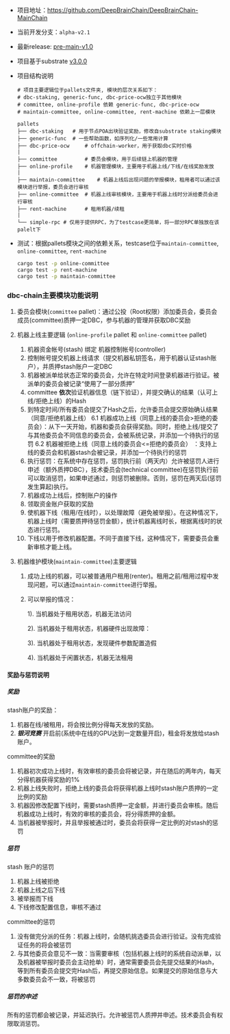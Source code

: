 + 项目地址：https://github.com/DeepBrainChain/DeepBrainChain-MainChain
+ 当前开发分支：`alpha-v2.1`
+ 最新release: [pre-main-v1.0](https://github.com/DeepBrainChain/DeepBrainChain-MainChain/releases/tag/pre-main-1.0)
+ 项目基于substrate [v3.0.0](https://github.com/paritytech/substrate/releases/tag/v3.0.0)



+ 项目结构说明

  ```
  # 项目主要逻辑位于pallets文件夹, 模块的层次关系如下：
  # dbc-staking, generic-func, dbc-price-ocw独立于其他模块
  # committee, online-profile 依赖 generic-func, dbc-price-ocw
  # maintain-committee, online-committee, rent-machine 依赖上一层模块
  
  pallets
  ├── dbc-staking 	# 用于节点POA出块验证奖励，修改自substrate staking模块
  ├── generic-func 	# 一些帮助函数，如序列化/一些常用计算
  ├── dbc-price-ocw 	# offchain-worker，用于获取dbc实时价格
  |
  ├── committee 		# 委员会模块，用于后续链上机器的管理
  ├── online-profile 	# 机器管理模块，主要用于机器上线/下线/在线奖励发放
  |
  ├── maintain-committee 	# 机器上线后出现问题的举报模块，租用者可以通过该模块进行举报，委员会进行审核
  ├── online-committee 	# 机器上线审核模块，主要用于机器上线时分派给委员会进行审核
  ├── rent-machine 		# 租用机器/续租
  |
  └── simple-rpc # 仅用于提供RPC，为了testcase更简单，将一部分RPC单独放在该palelt下
  ```

  

+ 测试：根据pallets模块之间的依赖关系，testcase位于`maintain-committee`, `online-committee`, `rent-machine`

  ```bash
  cargo test -p online-committee
  cargo test -p rent-machine
  cargo test -p maintain-committee
  ```



### dbc-chain主要模块功能说明

1. 委员会模块(`committee` pallet)：通过公投（Root权限）添加委员会，委员会成员(committee)质押一定DBC，参与机器的管理并获取DBC奖励

2. 机器上线主要逻辑 (`online-profile` pallet 和 `online-committee` pallet)
   1. 机器资金帐号(stash) 绑定 机器控制帐号(controller) 
   2. 控制帐号提交机器上线请求（提交机器私钥签名，用于机器认证stash账户），并质押stash账户一定DBC
   3. 机器被派单给状态正常的委员会，允许在特定时间登录机器进行验证。被派单的委员会被记录“使用了一部分质押”
   4. committee **依次**验证机器信息（链下验证），并提交确认的结果（认可上线/拒绝上线）的Hash
   5. 到特定时间/所有委员会提交了Hash之后，允许委员会提交原始确认结果（同意/拒绝机器上线）
   6.1 机器成功上线（同意上线的委员会>拒绝的委员会）：从下一天开始，机器和委员会获得奖励。同时，拒绝上线/提交了与其他委员会不同信息的委员会，会被系统记录，并添加一个待执行的惩罚
   6.2 机器被拒绝上线（同意上线的委员会<=拒绝的委员会） ：支持上线的委员会和机器stash会被记录，并添加一个待执行的惩罚
   6. 执行惩罚：在系统中存在惩罚，惩罚执行前（两天内）允许被惩罚人进行申述（额外质押DBC），技术委员会(technical committee)在惩罚执行前可以取消惩罚，如果申述通过，则惩罚被删除。否则，惩罚在两天后(惩罚发生算起)执行。
   7. 机器成功上线后，控制账户的操作
     1. 领取资金账户获取的奖励
     2. 使机器下线（租用/在线时），以处理故障（避免被举报）。在这种情况下，机器上线时（需要质押待惩罚金额），统计机器离线时长，根据离线时的状态进行惩罚。
     3. 下线以用于修改机器配置。不同于直接下线，这种情况下，需要委员会重新审核才能上线。
   
3. 机器维护模块(`maintain-committee`)主要逻辑

   1. 成功上线的机器，可以被普通用户租用(renter)。租用之前/租用过程中发现问题，可以通过`maintain-committee`进行举报。

   2. 可以举报的情况：

      1). 当机器处于租用状态，机器无法访问

      2). 当机器处于租用状态，机器硬件出现故障：

      3). 当机器处于租用状态，发现硬件参数配置造假

      4). 当机器处于闲置状态，机器无法租用

#### 奖励与惩罚说明

##### 奖励

stash账户的奖励：

1. 机器在线/被租用，将会按比例分得每天发放的奖励。
2. ***银河竞赛*** 开启前(系统中在线的GPU达到一定数量开启)，租金将发放给stash账户。

committee的奖励

1. 机器初次成功上线时，有效审核的委员会将被记录，并在随后的两年内，每天分得机器获得奖励的1%
2. 机器上线失败时，拒绝上线的委员会将获得机器上线时stash账户质押的一定比例的奖励
3. 机器因修改配置下线时，需要stash质押一定金额，并进行委员会审核。随后机器成功上线时，有效的审核的委员会，将分得质押的金额。
4. 当机器被举报时，并且举报被通过时，委员会将获得一定比例的对stash的惩罚

##### 惩罚

stash 账户的惩罚

1. 机器上线被拒绝
2. 机器上线之后下线
3. 被举报而下线
4. 下线修改配置信息，审核不通过

committee的惩罚

1. 没有做完分派的任务：机器上线时，会随机挑选委员会进行验证。没有完成验证任务的将会被惩罚
2. 与其他委员会意见不一致：当需要审核（包括机器上线时的系统自动派单，以及机器被举报时委员会主动抢单）时，通常需要委员会先提交结果的Hash，等到所有委员会提交完Hash后，再提交原始信息。如果提交的原始信息与大多数委员会不一致，将被惩罚

##### 惩罚的申述

所有的惩罚都会被记录，并延迟执行。允许被惩罚人质押并申述。技术委员会有权限取消惩罚。



